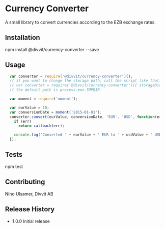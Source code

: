 Currency Converter
=========

A small library to convert currencies according to the EZB exchange rates.

## Installation

  npm install @divvit/currency-converter --save

## Usage

```JavaScript
  var converter = require('@divvit/currency-converter')();
  // if you want to change the storage path, call the script like that:
  // var converter = require('@divvit/currency-converter')({ storageDir: '/some/other/path' });
  // the default path is process.env.TMPDIR

  var moment = require('moment');

  var eurValue = 10;
  var conversionDate = moment('2015-01-01');
  converter.convert(eurValue, conversionDate, 'EUR', 'USD', function(err, usdValue) {
    if (err)
      return callback(err);

    console.log('Converted ' + eurValue + ' EUR to ' + usdValue + ' USD, according to FX rate of ' . conversionDate.format('DD.MM.YYYY') );
  });
```

## Tests

  npm test

## Contributing

Nino Ulsamer, Divvit AB

## Release History

* 1.0.0 Initial release
